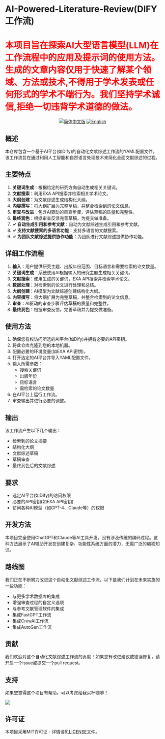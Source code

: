 # AI-Powered-Literature-Review(DIFY工作流)


# <font color="red">**本项目旨在探索AI大型语言模型(LLM)在工作流程中的应用及提示词的使用方法。生成的文章内容仅用于快速了解某个领域、方法或技术,不得用于学术发表或任何形式的学术不端行为。我们坚持学术诚信,拒绝一切违背学术道德的做法。**</font>


<p align="center">
  <a href="./README.md"><img alt="简体中文版" src="https://img.shields.io/badge/简体中文-d9d9d9"></a>
  <a href="./README_EN.md"><img alt="English" src="https://img.shields.io/badge/English-d9d9d9"></a>
</p>

## 概述

本仓库包含一个基于AI平台(如Dify)的自动化文献综述工作流的YAML配置文件。该工作流旨在通过利用人工智能和自然语言处理技术来简化全面文献综述的过程。

## 主要特点

1. **关键词生成**：根据给定的研究方向自动生成相关关键词。
2. **文献搜索**：利用EXA API搜索并检索相关学术论文。
3. **大纲创建**：为文献综述生成结构化大纲。
4. **内容撰写**：将大纲扩展为完整草稿，并整合检索到的论文信息。
5. **审查与改进**：包含AI驱动的审查步骤，评估草稿的质量和完整性。
6. **最终润色**：根据审查反馈完善草稿，为提交做准备。
7. **✓ 自动生成引用和参考文献**：自动为文献综述生成引用和参考文献。
8. **✓ 支持文献搜索的多语言功能**：支持多语言的文献搜索。
9. **✓ 为团队文献综述提供协作功能**：为团队进行文献综述提供协作功能。

## 详细工作流程

1. **输入**：用户提供研究主题、出版年份范围、目标语言和需要检索的论文数量。
2. **关键词生成**：系统使用AI根据输入的研究主题生成相关关键词。
3. **文献搜索**：使用生成的关键词，EXA API搜索并检索学术论文。
4. **数据处理**：对检索到的论文进行处理和总结。
5. **大纲创建**：AI模型为文献综述创建结构化大纲。
6. **内容撰写**：将大纲扩展为完整草稿，并整合检索到的论文信息。
7. **审查**：AI驱动的审查步骤评估草稿的质量和完整性。
8. **最终润色**：根据审查反馈，完善草稿并为提交做准备。

## 使用方法

1. 确保您有权访问所选的AI平台(如Dify)并拥有必要的API密钥。
2. 将此仓库克隆到您的本地机器。
3. 配置必要的环境变量(如EXA API密钥)。
4. 打开选定的AI平台并导入YAML配置文件。
5. 输入所需参数：
   - 搜索关键词
   - 出版年份
   - 目标语言
   - 需检索的论文数量
6. 在AI平台上运行工作流。
7. 审查输出并进行必要的调整。

## 输出

该工作流产生以下几个输出：
- 检索到的论文摘要
- 结构化大纲
- 文献综述草稿
- 草稿审查
- 最终润色后的文献综述

## 要求

- 选定AI平台(如Dify)的访问权限
- 必要的API密钥(如EXA API密钥)
- 访问各种AI模型（如GPT-4、Claude等）的权限

## 开发方法

本项目完全使用ChatGPT和Claude等AI工具开发，没有涉及传统的编码过程。这种方法展示了AI辅助开发在创建复杂、功能性系统方面的潜力，无需广泛的编程知识。

## 路线图

我们正在不断努力改进这个自动化文献综述工作流。以下是我们计划在未来实施的一些功能：

- 与更多学术数据库的集成
- 增强审查过程的自定义选项
- 与参考文献管理软件的集成
- 集成FastGPT工作流
- 集成CrewAI工作流
- 集成AutoGen工作流

## 贡献

我们欢迎对这个自动化文献综述工作流的贡献！如果您有改进建议或错误修复，请开启一个issue或提交一个pull request。

## 支持

如果您觉得这个项目有帮助，可以考虑给我买杯咖啡！

<a href="https://www.buymeacoffee.com/chicongliau"><img src="https://img.buymeacoffee.com/button-api/?text=Buy me a coffee&emoji=&slug=chicongliau&button_colour=FFDD00&font_colour=000000&font_family=Bree&outline_colour=000000&coffee_colour=ffffff" /></a>

## 许可证

本项目采用MIT许可证 - 详情请见[LICENSE](LICENSE)文件。

